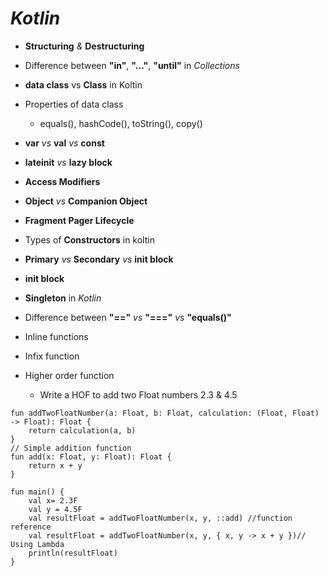 # *Kotlin*

- **Structuring** *&* **Destructuring**
- Difference between **"in"**, **"..."**, **"until"** in *Collections*
- **data class** vs **Class** in Koltin
- Properties of data class
  - equals(), hashCode(), toString(), copy()
- **var** *vs* **val** *vs* **const**
- **lateinit** *vs* **lazy block**
- **Access Modifiers**
- **Object** *vs* **Companion Object**
- **Fragment Pager Lifecycle**
- Types of **Constructors** in koltin
- **Primary** *vs* **Secondary** *vs* **init block**
- **init block**
- **Singleton** in *Kotlin*
- Difference between **"=="** *vs* **"==="** *vs* **"equals()"**

- Inline functions
- Infix function
- Higher order function
  - Write a HOF to add two Float numbers 2.3 & 4.5
```
fun addTwoFloatNumber(a: Float, b: Float, calculation: (Float, Float) -> Float): Float {
    return calculation(a, b)
}
// Simple addition function
fun add(x: Float, y: Float): Float {
    return x + y
}

fun main() {
    val x= 2.3F
    val y = 4.5F
    val resultFloat = addTwoFloatNumber(x, y, ::add) //function reference
    val resultFloat = addTwoFloatNumber(x, y, { x, y -> x + y })// Using Lambda
    println(resultFloat)
}
```

